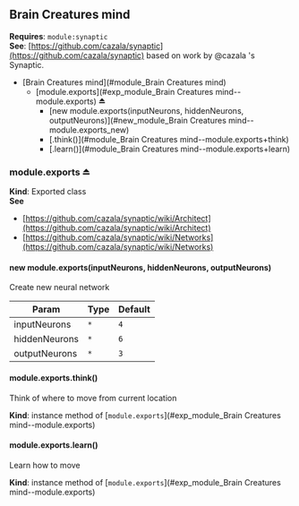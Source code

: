 <a name="module_Brain Creatures mind"></a>

## Brain Creatures mind

**Requires**: <code>module:synaptic</code>  
**See**: [https://github.com/cazala/synaptic](https://github.com/cazala/synaptic) based on work by @cazala 's Synaptic.

- [Brain Creatures mind](#module_Brain Creatures mind)
  - [module.exports](#exp_module_Brain Creatures mind--module.exports) ⏏
    - [new module.exports(inputNeurons, hiddenNeurons, outputNeurons)](#new_module_Brain Creatures mind--module.exports_new)
    - [.think()](#module_Brain Creatures mind--module.exports+think)
    - [.learn()](#module_Brain Creatures mind--module.exports+learn)

<a name="exp_module_Brain Creatures mind--module.exports"></a>

### module.exports ⏏

**Kind**: Exported class  
**See**

- [https://github.com/cazala/synaptic/wiki/Architect](https://github.com/cazala/synaptic/wiki/Architect)
- [https://github.com/cazala/synaptic/wiki/Networks](https://github.com/cazala/synaptic/wiki/Networks)

<a name="new_module_Brain Creatures mind--module.exports_new"></a>

#### new module.exports(inputNeurons, hiddenNeurons, outputNeurons)

Create new neural network

| Param         | Type            | Default        |
| ------------- | --------------- | -------------- |
| inputNeurons  | <code>\*</code> | <code>4</code> |
| hiddenNeurons | <code>\*</code> | <code>6</code> |
| outputNeurons | <code>\*</code> | <code>3</code> |

<a name="module_Brain Creatures mind--module.exports+think"></a>

#### module.exports.think()

Think of where to move from current location

**Kind**: instance method of [<code>module.exports</code>](#exp_module_Brain Creatures mind--module.exports)  
<a name="module_Brain Creatures mind--module.exports+learn"></a>

#### module.exports.learn()

Learn how to move

**Kind**: instance method of [<code>module.exports</code>](#exp_module_Brain Creatures mind--module.exports)
